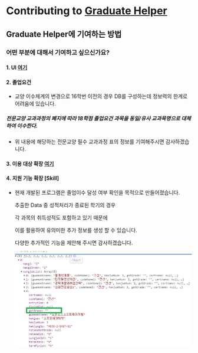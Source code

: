 # Contributing to [Graduate Helper](https://github.com/ssahn0806/graduate-helper)

## Graduate Helper에 기여하는 방법 

### 어떤 부분에 대해서 기여하고 싶으신가요?

#### 1. UI [여기](https://github.com/ssahn0806/graduate-helper/blob/main/ui/README.md)
#### 2. 졸업요건
- 교양 이수체계의 변경으로 16학번 이전의 경우 DB를 구성하는데 정보력의 한계로 어려움에 있습니다.
##### 전문교양 교과과정의 폐지에 따라 18학점 졸업요건 과목을 동일/유사 교과목명으로 대체하여 이수한다.
- 위 내용에 해당하는 전문교양 필수 교과과정 표의 정보를 기여해주시면 감사하겠습니다.
#### 3. 이용 대상 확장 [여기](https://github.com/ssahn0806/graduate-helper/blob/main/APPLICATION.md)
#### 4. 지원 기능 확장 [Skill]
- 현재 개발된 프로그램은 졸업이수 달성 여부 확인을 목적으로 만들어졌습니다.

  추출한 Data 중 성적처리가 종료된 학기의 경우
  
  각 과목의 취득성적도 포함하고 있기 때문에
  
  이를 활용하여 유의미한 추가 정보를 생성 할 수 있습니다. 
  
  다양한 추가적인 기능을 제안해 주시면 감사하겠습니다.
  
  ![grade](https://github.com/ssahn0806/graduate-helper/blob/main/image/grade.jpg)


